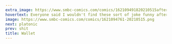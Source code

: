 ```yaml
---
extra_image: https://www.smbc-comics.com/comics/162109491820210515after.png
hovertext: Everyone said I wouldn't find these sort of joke funny after I had kids, but it's been just the opposite.
image: https://www.smbc-comics.com/comics/1621094761-20210515.png
next: platonic
prev: shit
title: Wallet
---
```

